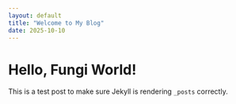 ```yaml
---
layout: default
title: "Welcome to My Blog"
date: 2025-10-10
---
```

# Hello, Fungi World!

This is a test post to make sure Jekyll is rendering `_posts` correctly.
